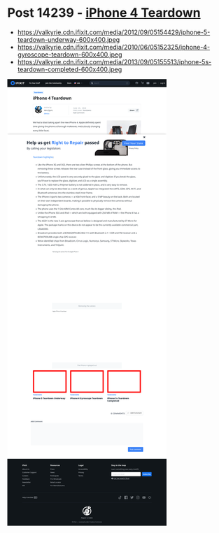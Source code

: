 # Post 14239 - [iPhone 4 Teardown](https://www.ifixit.com/News/14239/iphone-4-teardown)

- https://valkyrie.cdn.ifixit.com/media/2012/09/05154429/iphone-5-teardown-underway-600x400.jpeg
- https://valkyrie.cdn.ifixit.com/media/2010/06/05152325/iphone-4-gyroscope-teardown-600x400.jpeg
- https://valkyrie.cdn.ifixit.com/media/2013/09/05155513/iphone-5s-teardown-completed-600x400.jpeg

![screencap](screenshots/6813e134-54b4-4d0b-9e96-e00099577aa6.png)
